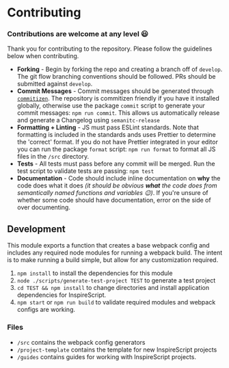 # Contributing

### Contributions are welcome at any level 😃

Thank you for contributing to the repository. Please follow the guidelines below
when contributing.

* **Forking** - Begin by forking the repo and creating a branch off of
  `develop`. The git flow branching conventions should be followed. PRs should
  be submitted against `develop`.
* **Commit Messages** - Commit messages should be generated through
  [`commitizen`][commitizen]. The repository is commitizen friendly if you have
  it installed globally, otherwise use the package `commit` script to generate
  your commit messages: `npm run commit`. This allows us automatically release
  and generate a Changelog using `semanitc-release`
* **Formatting + Linting** - JS must pass ESLint standards. Note that formatting
  is included in the standards ands uses Prettier to determine the 'correct'
  format. If you do not have Prettier integrated in your editor you can run the
  package `format` script: `npm run format` to format all JS files in the `/src`
  directory.
* **Tests** - All tests must pass before any commit will be merged. Run the test
  script to validate tests are passing: `npm test`
* **Documentation** - Code should include inline documentation on **why** the
  code does what it does _(it should be obvious **what** the code does from
  semantically named functions and variables 😉)_. If you're unsure of whether
  some code should have documentation, error on the side of over documenting.

## Development

This module exports a function that creates a base webpack config and includes
any required node modules for running a webpack build. The intent is to make
running a build simple, but allow for any customization required.

1. `npm install` to install the dependencies for this module
1. `node ./scripts/generate-test-project TEST` to generate a test project
1. `cd TEST && npm install` to change directories and install application
   dependencies for InspireScript.
1. `npm start` or `npm run build` to validate required modules and webpack
   configs are working.

### Files

* `/src` contains the webpack config generators
* `/project-template` contains the template for new InspireScript projects
* `/guides` contains guides for working with InspireScript projects.

<!-- Links -->

[commitizen]: https://github.com/commitizen/cz-cli
